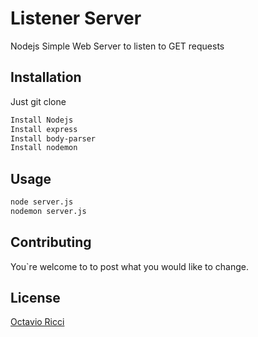 # Listener Server

Nodejs Simple Web Server to listen to GET requests


## Installation

Just git clone 

```bash
Install Nodejs
Install express
Install body-parser
Install nodemon
```

## Usage

```python
node server.js
nodemon server.js
```

## Contributing
You`re welcome to to post what you would like to change.

## License
[Octavio Ricci](https://www.linkedin.com/in/octavioricci)